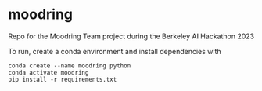 # moodring
Repo for the Moodring Team project during the Berkeley AI Hackathon 2023

To run, create a conda environment and install dependencies with
```
conda create --name moodring python
conda activate moodring
pip install -r requirements.txt
```
